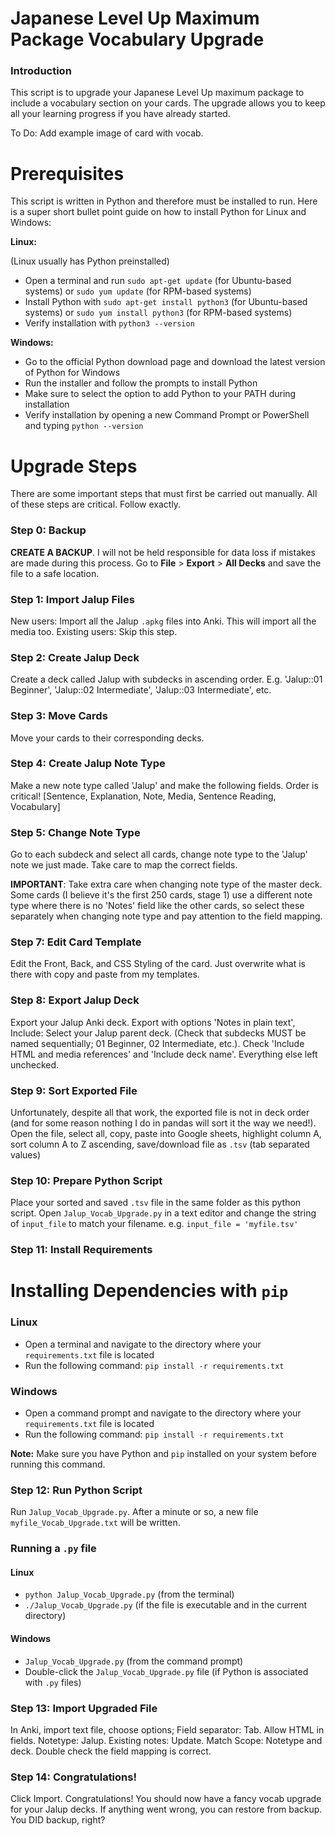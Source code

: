**Japanese Level Up Maximum Package Vocabulary Upgrade**
=============================================

### Introduction

This script is to upgrade your Japanese Level Up maximum package to include a vocabulary section on your cards. The upgrade allows you to keep all your learning progress if you have already started. 

To Do: Add example image of card with vocab.

# Prerequisites 

This script is written in Python and therefore must be installed to run. Here is a super short bullet point guide on how to install Python for Linux and Windows:

**Linux:**

(Linux usually has Python preinstalled)

* Open a terminal and run `sudo apt-get update` (for Ubuntu-based systems) or `sudo yum update` (for RPM-based systems)
* Install Python with `sudo apt-get install python3` (for Ubuntu-based systems) or `sudo yum install python3` (for RPM-based systems)
* Verify installation with `python3 --version`

**Windows:**

* Go to the official Python download page and download the latest version of Python for Windows
* Run the installer and follow the prompts to install Python
* Make sure to select the option to add Python to your PATH during installation
* Verify installation by opening a new Command Prompt or PowerShell and typing `python --version`

# Upgrade Steps

There are some important steps that must first be carried out manually. All of these steps are critical. Follow exactly.

### Step 0: Backup

**CREATE A BACKUP**. I will not be held responsible for data loss if mistakes are made during this process. Go to **File** > **Export** > **All Decks** and save the file to a safe location.

### Step 1: Import Jalup Files

New users: Import all the Jalup `.apkg` files into Anki. This will import all the media too. Existing users: Skip this step.

### Step 2: Create Jalup Deck

Create a deck called Jalup with subdecks in ascending order. E.g. 'Jalup::01 Beginner', 'Jalup::02 Intermediate', 'Jalup::03 Intermediate', etc.

### Step 3: Move Cards

Move your cards to their corresponding decks.

### Step 4: Create Jalup Note Type

Make a new note type called 'Jalup' and make the following fields. Order is critical! [Sentence, Explanation, Note, Media, Sentence Reading, Vocabulary]

### Step 5: Change Note Type

Go to each subdeck and select all cards, change note type to the 'Jalup' note we just made. Take care to map the correct fields.

**IMPORTANT**: Take extra care when changing note type of the master deck. Some cards (I believe it's the first 250 cards, stage 1) use a different note type where there is no 'Notes' field like the other cards, so select these separately when changing note type and pay attention to the field mapping.

### Step 7: Edit Card Template

Edit the Front, Back, and CSS Styling of the card. Just overwrite what is there with copy and paste from my templates.

### Step 8: Export Jalup Deck

Export your Jalup Anki deck. Export with options 'Notes in plain text', Include: Select your Jalup parent deck. (Check that subdecks MUST be named sequentially; 01 Beginner, 02 Intermediate, etc.). 
Check 'Include HTML and media references' and 'Include deck name'. Everything else left unchecked.

### Step 9: Sort Exported File

Unfortunately, despite all that work, the exported file is not in deck order (and for some reason nothing I do in pandas will sort it the way we need!). Open the file, select all, copy, paste into Google sheets, highlight column A, sort column A to Z ascending, save/download file as `.tsv` (tab separated values)

### Step 10: Prepare Python Script

Place your sorted and saved `.tsv` file in the same folder as this python script. Open `Jalup_Vocab_Upgrade.py` in a text editor and change the string of `input_file` to match your filename. e.g. `input_file = 'myfile.tsv'`

### Step 11: Install Requirements

**Installing Dependencies with `pip`**
=====================================

### Linux

* Open a terminal and navigate to the directory where your `requirements.txt` file is located
* Run the following command: `pip install -r requirements.txt`

### Windows

* Open a command prompt and navigate to the directory where your `requirements.txt` file is located
* Run the following command: `pip install -r requirements.txt`

**Note:** Make sure you have Python and `pip` installed on your system before running this command.

### Step 12: Run Python Script

Run `Jalup_Vocab_Upgrade.py`. After a minute or so, a new file `myfile_Vocab_Upgrade.txt` will be written.

### Running a `.py` file

#### Linux
* `python Jalup_Vocab_Upgrade.py` (from the terminal)
* `./Jalup_Vocab_Upgrade.py` (if the file is executable and in the current directory)

#### Windows
* `Jalup_Vocab_Upgrade.py` (from the command prompt)
* Double-click the `Jalup_Vocab_Upgrade.py` file (if Python is associated with `.py` files)

### Step 13: Import Upgraded File

In Anki, import text file, choose options; Field separator: Tab. Allow HTML in fields. Notetype: Jalup. Existing notes: Update. Match Scope: Notetype and deck. Double check the field mapping is correct.

### Step 14: Congratulations!

Click Import. Congratulations! You should now have a fancy vocab upgrade for your Jalup decks. If anything went wrong, you can restore from backup. You DID backup, right?
